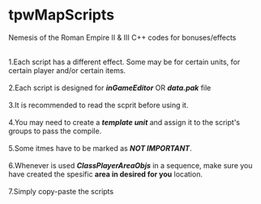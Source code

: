 # tpwMapScripts
Nemesis of the Roman Empire II &amp; III C++ codes for bonuses/effects

<br>1.Each script has a different effect. Some may be for certain units, for certain player and/or certain items.</br>
<br>2.Each script is designed for ***inGameEditor*** OR ***data.pak*** file</br>
<br>3.It is recommended to read the scprit before using it.</br>
<br>4.You may need to create a ***template unit*** and assign it to the script's groups to pass the compile.</br>
<br>5.Some itmes have to be marked as ***NOT IMPORTANT***.</br>
<br>6.Whenever is used ***ClassPlayerAreaObjs*** in a sequence, make sure you have created the spesific **area in desired for you** location.</br>
<br>7.Simply copy-paste the scripts</br>
